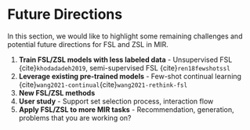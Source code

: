 # Future Directions

In this section, we would like to highlight some remaining challenges and potential future directions for FSL and ZSL in MIR. 

1. **Train FSL/ZSL models with less labeled data** - Unsupervised FSL {cite}`khodadadeh2019`, semi-supervised FSL {cite}`ren18fewshotssl`
2. **Leverage existing pre-trained models** - Few-shot continual learning {cite}`wang2021-continual`{cite}`wang2021-rethink-fsl`
3. **New FSL/ZSL methods**
4. **User study** - Support set selection process, interaction flow
5. **Apply FSL/ZSL to more MIR tasks** - Recommendation, generation, problems that you are working on?
